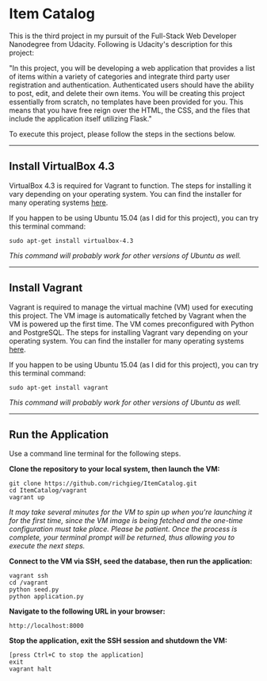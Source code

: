 # Item Catalog

This is the third project in my pursuit of the Full-Stack Web Developer
Nanodegree from Udacity. Following is Udacity's description for this project:

"In this project, you will be developing a web application that provides a list
of items within a variety of categories and integrate third party user
registration and authentication. Authenticated users should have the ability to
post, edit, and delete their own items. You will be creating this project
essentially from scratch, no templates have been provided for you. This means
that you have free reign over the HTML, the CSS, and the files that include the
application itself utilizing Flask."

To execute this project, please follow the steps in the sections below.

----
## Install VirtualBox 4.3
VirtualBox 4.3 is required for Vagrant to function. The steps for installing it
vary depending on your operating system. You can find the installer for many
operating systems [here](https://www.virtualbox.org/wiki/Download_Old_Builds_4_3).

If you happen to be using Ubuntu 15.04 (as I did for this project), you can try
this terminal command:
```
sudo apt-get install virtualbox-4.3
```

*This command will probably work for other versions of Ubuntu as well.*

----
## Install Vagrant
Vagrant is required to manage the virtual machine (VM) used for executing this
project. The VM image is automatically fetched by Vagrant when the VM is
powered up the first time. The VM comes preconfigured with Python and
PostgreSQL. The steps for installing Vagrant vary depending on your operating
system. You can find the installer for many operating systems
[here](https://www.vagrantup.com/downloads.html).

If you happen to be using Ubuntu 15.04 (as I did for this project), you can try
this terminal command:
```
sudo apt-get install vagrant
```

*This command will probably work for other versions of Ubuntu as well.*

----
## Run the Application
Use a command line terminal for the following steps.

**Clone the repository to your local system, then launch the VM:**
```
git clone https://github.com/richgieg/ItemCatalog.git
cd ItemCatalog/vagrant
vagrant up
```

*It may take several minutes for the VM to spin up when you're launching it for
the first time, since the VM image is being fetched and the one-time
configuration must take place. Please be patient. Once the process is complete,
your terminal prompt will be returned, thus allowing you to execute the next
steps.*

**Connect to the VM via SSH, seed the database, then run the application:**
```
vagrant ssh
cd /vagrant
python seed.py
python application.py
```

**Navigate to the following URL in your browser:**
```
http://localhost:8000
```

**Stop the application, exit the SSH session and shutdown the VM:**
```
[press Ctrl+C to stop the application]
exit
vagrant halt
```